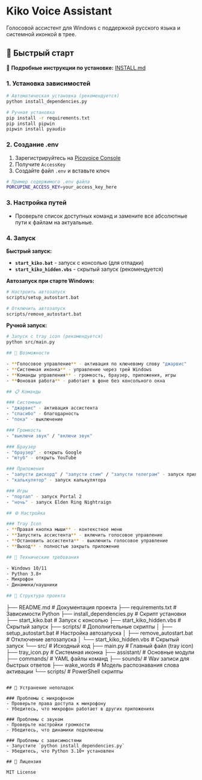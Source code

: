 # Kiko Voice Assistant

Голосовой ассистент для Windows с поддержкой русского языка и системной иконкой в трее.

## 🚀 Быстрый старт

📖 **Подробные инструкции по установке:** [INSTALL.md](INSTALL.md)

### 1. Установка зависимостей

```bash
# Автоматическая установка (рекомендуется)
python install_dependencies.py

# Ручная установка
pip install -r requirements.txt
pip install pipwin
pipwin install pyaudio
```

### 2. Создание .env
1. Зарегистрируйтесь на [Picovoice Console](https://console.picovoice.ai/)
2. Получите `AccessKey`
3. Создайте файл `.env` и вставьте ключ
```bash
# Пример содержимого .env файла
PORCUPINE_ACCESS_KEY=your_access_key_here
```

### 3. Настройка путей

- Проверьте список доступных команд и замените все абсолютные пути к файлам на актуальные.

### 4. Запуск

**Быстрый запуск:**
- **`start_kiko.bat`** - запуск с консолью (для отладки)
- **`start_kiko_hidden.vbs`** - скрытый запуск (рекомендуется)

**Автозапуск при старте Windows:**
```bash
# Настроить автозапуск
scripts/setup_autostart.bat

# Отключить автозапуск
scripts/remove_autostart.bat
```

**Ручной запуск:**
```bash
# Запуск с tray icon (рекомендуется)
python src/main.py

## 🎯 Возможности

- **Голосовое управление** - активация по ключевому слову "джарвис"
- **Системная иконка** - управление через трей Windows
- **Команды управления** - громкость, браузер, приложения, игры
- **Фоновая работа** - работает в фоне без консольного окна

## 📋 Команды

### Системные
- "джарвис" - активация ассистента
- "спасибо" - благодарность
- "пока" - выключение

### Громкость
- "выключи звук" / "включи звук"

### Браузер
- "браузер" - открыть Google
- "ютуб" - открыть YouTube

### Приложения
- "запусти дискорд" / "запусти стим" / "запусти телеграм" - запуск приложений
- "калькулятор" - запуск калькулятора

### Игры
- "портал" - запуск Portal 2
- "ночь" - запуск Elden Ring Nightraign

## ⚙️ Настройка

### Tray Icon
- **Правая кнопка мыши** - контекстное меню
- **Запустить ассистента** - включить голосовое управление
- **Остановить ассистента** - выключить голосовое управление
- **Выход** - полностью закрыть приложение

## 🔧 Технические требования

- Windows 10/11
- Python 3.8+
- Микрофон
- Динамики/наушники

## 📁 Структура проекта

```
├── README.md           # Документация проекта
├── requirements.txt    # Зависимости Python
├── install_dependencies.py  # Скрипт установки
├── start_kiko.bat     # Запуск с консолью
├── start_kiko_hidden.vbs  # Скрытый запуск
├── scripts/           # Дополнительные скрипты
│   ├── setup_autostart.bat    # Настройка автозапуска
│   ├── remove_autostart.bat   # Отключение автозапуска
│   └── start_kiko_hidden.vbs  # Скрытый запуск
└── src/               # Исходный код
    ├── main.py        # Главный файл (tray icon)
    ├── tray_icon.py   # Системная иконка
    ├── assistant/     # Основные модули
    ├── commands/      # YAML файлы команд
    ├── sounds/        # Wav записи для быстрых ответов
    ├── wake_words     # Модель распознавания слова активации
    └── scripts/       # PowerShell скрипты
```

## 🐛 Устранение неполадок

### Проблемы с микрофоном
- Проверьте права доступа к микрофону
- Убедитесь, что микрофон работает в других приложениях

### Проблемы с звуком
- Проверьте настройки громкости
- Убедитесь, что динамики подключены

### Проблемы с зависимостями
- Запустите `python install_dependencies.py`
- Убедитесь, что Python 3.10+ установлен

## 📝 Лицензия

MIT License
